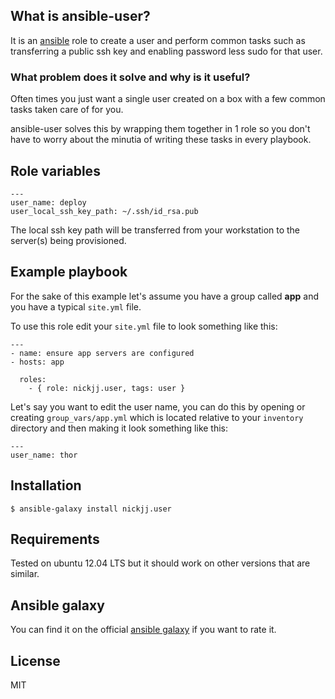 ## What is ansible-user?

It is an [ansible](http://www.ansible.com/home) role to create a user and perform common tasks such as transferring a public ssh key and enabling password less sudo for that user.

### What problem does it solve and why is it useful?

Often times you just want a single user created on a box with a few common tasks taken care of for you.

ansible-user solves this by wrapping them together in 1 role so you don't have to worry about the minutia of writing these tasks in every playbook.

## Role variables

```
---
user_name: deploy
user_local_ssh_key_path: ~/.ssh/id_rsa.pub
```

The local ssh key path will be transferred from your workstation to the server(s) being provisioned.

## Example playbook

For the sake of this example let's assume you have a group called **app** and you have a typical `site.yml` file.

To use this role edit your `site.yml` file to look something like this:

```
---
- name: ensure app servers are configured
- hosts: app

  roles:
    - { role: nickjj.user, tags: user }
```

Let's say you want to edit the user name, you can do this by opening or creating `group_vars/app.yml` which is located relative to your `inventory` directory and then making it look something like this:

```
---
user_name: thor
```

## Installation

`$ ansible-galaxy install nickjj.user`

## Requirements

Tested on ubuntu 12.04 LTS but it should work on other versions that are similar.

## Ansible galaxy

You can find it on the official [ansible galaxy](https://galaxy.ansible.com/list#/roles/818) if you want to rate it.

## License

MIT